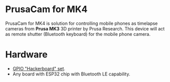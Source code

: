 # PrusaCam for MK4

PrusaCam for MK4 is solution for controlling mobile phones as timelapse cameras from **Prusa MK3** 3D printer by Prusa Research. This device will act as remote shutter (Bluetooth keyboard) for the mobile phone camera.

# Hardware

* [GPIO "Hackerboard" set](https://www.prusa3d.com/product/gpio-hackerboard-set/).
* Any board with ESP32 chip with Bluetooth LE capability.